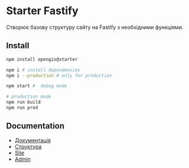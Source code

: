 # Starter Fastify

Створює базову структуру сайту на Fastify з необхідними функціями.

## Install

```bash
npm install opengis@starter
```

```bash
npm i # install dependencies
npm i --production # only for production
```

```bash
npm start #  debug mode

# production mode
npm run build
npm run prod 
```

## Documentation

- [Документація](https://apidocs.softpro.ua/starter/)
- [Структура](https://devdoc.softpro.ua/workplace/structure.html)
- [Site](https://devdoc.softpro.ua/workplace/site.html)
- [Admin](https://devdoc.softpro.ua/workplace/admin.html)
